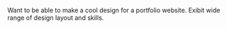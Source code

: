 Want to be able to make a cool design for a portfolio website. 
Exibit wide range of design layout and skills.
